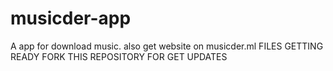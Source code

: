 # musicder-app
A app for download music. also get website on musicder.ml
FILES GETTING READY FORK THIS REPOSITORY FOR GET UPDATES 
